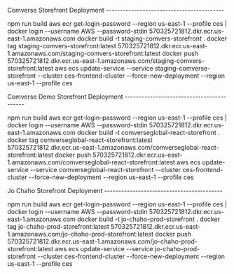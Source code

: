 Comverse Storefront Deployment ------------------------------------------

npm run build
aws ecr get-login-password --region us-east-1 --profile ces | docker login --username AWS --password-stdin 570325721812.dkr.ecr.us-east-1.amazonaws.com
docker build -t staging-comvers-storefront .
docker tag staging-comvers-storefront:latest 570325721812.dkr.ecr.us-east-1.amazonaws.com/staging-comvers-storefront:latest
docker push 570325721812.dkr.ecr.us-east-1.amazonaws.com/staging-comvers-storefront:latest
aws ecs update-service --service staging-comverse-storefront --cluster ces-frontend-cluster --force-new-deployment --region us-east-1 --profile ces

Comverse Demo Storefront Deployment ------------------------------------------

npm run build
aws ecr get-login-password --region us-east-1 --profile ces | docker login --username AWS --password-stdin 570325721812.dkr.ecr.us-east-1.amazonaws.com
docker build -t comverseglobal-react-storefront .
docker tag comverseglobal-react-storefront:latest 570325721812.dkr.ecr.us-east-1.amazonaws.com/comverseglobal-react-storefront:latest
docker push 570325721812.dkr.ecr.us-east-1.amazonaws.com/comverseglobal-react-storefront:latest
aws ecs update-service --service comverseglobal-react-storefront --cluster ces-frontend-cluster --force-new-deployment --region us-east-1 --profile ces

Jo Chaho Storefront Deployment ------------------------------------------

npm run build
aws ecr get-login-password --region us-east-1 --profile ces | docker login --username AWS --password-stdin 570325721812.dkr.ecr.us-east-1.amazonaws.com
docker build -t jo-chaho-prod-storefront .
docker tag jo-chaho-prod-storefront:latest 570325721812.dkr.ecr.us-east-1.amazonaws.com/jo-chaho-prod-storefront:latest
docker push 570325721812.dkr.ecr.us-east-1.amazonaws.com/jo-chaho-prod-storefront:latest
aws ecs update-service --service jo-chaho-prod-storefront --cluster ces-frontend-cluster --force-new-deployment --region us-east-1 --profile ces